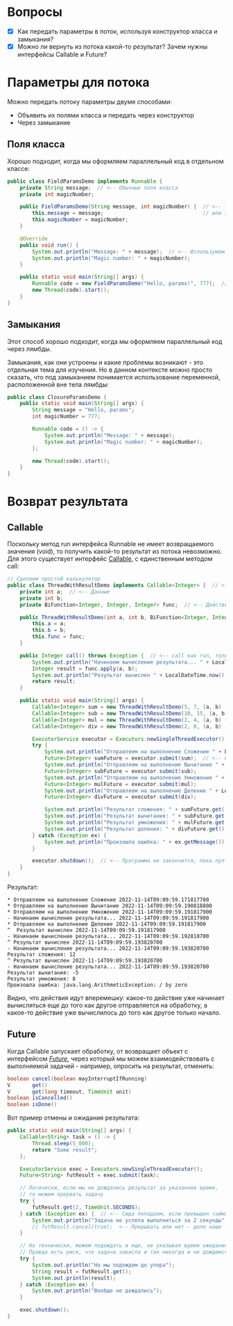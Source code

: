 # Вопросы

- [x] Как передать параметры в поток, используя конструктор класса и замыкания?
- [x] Можно ли вернуть из потока какой-то результат? Зачем нужны интерфейсы Callable и Future?

# Параметры для потока

Можно передать потоку параметры двумя способами:

* Объявить их полями класса и передать через конструктор
* Через замыкание

## Поля класса

Хорошо подходит, когда мы оформляем параллельный код в отдельном классе:

```java
public class FieldParamsDemo implements Runnable {
    private String message;  // <-- Обычные поля класса
    private int magicNumber;

    public FieldParamsDemo(String message, int magicNumber) {  // <-- Требуем их в конструкторе
        this.message = message;                                // или задаем через сеттеры, по вкусу
        this.magicNumber = magicNumber;
    }

    @Override
    public void run() {
        System.out.println("Message: " + message);  // <-- Используюем в рассчетах
        System.out.println("Magic number: " + magicNumber);
    }

    public static void main(String[] args) {
        Runnable code = new FieldParamsDemo("Hello, params!", 777);  // <-- Передаем значения до запуска
        new Thread(code).start();
    }
}
```

## Замыкания

Этот способ хорошо подходит, когда мы оформляем параллельный код через лямбды.

Замыкания, как они устроены и какие проблемы возникают - это отдельная тема для изучения. Но в данном контексте можно просто сказать, что под замыканием понимается использование переменной, расположенной вне тела лямбды:

```java
public class ClosureParamsDemo {
    public static void main(String[] args) {
        String message = "Hello, params";
        int magicNumber = 777;

        Runnable code = () -> {
            System.out.println("Message: " + message);
            System.out.println("Magic number: " + magicNumber);
        };

        new Thread(code).start();
    }
}
```

# Возврат результата

## Callable

Поскольку метод run интерфейса Runnable не имеет возвращаемого значения (void), то получить какой-то результат из потока невозможно. Для этого существует интерфейс [Callable](https://docs.oracle.com/javase/7/docs/api/java/util/concurrent/Callable.html), с единственным методом call:

```java
// Сделаем простой калькулятор
public class ThreadWithResultDemo implements Callable<Integer> {  // <-- Реализуем Callable
    private int a;  // <-- Данные
    private int b;
    private BiFunction<Integer, Integer, Integer> func;  // <-- Действие

    public ThreadWithResultDemo(int a, int b, BiFunction<Integer, Integer, Integer> func) {
        this.a = a;
        this.b = b;
        this.func = func;
    }

    public Integer call() throws Exception {  // <-- call как run, только возвращает значение
        System.out.println("Начинаем вычисление результата... " + LocalDateTime.now());
        Integer result = func.apply(a, b);
        System.out.println("Результат вычислен " + LocalDateTime.now());
        return result;
    }

    public static void main(String[] args) {
        Callable<Integer> sum = new ThreadWithResultDemo(5, 7, (a, b) -> a + b);  // <-- Создаем задачи
        Callable<Integer> sub = new ThreadWithResultDemo(10, 15, (a, b) -> a - b);
        Callable<Integer> mul = new ThreadWithResultDemo(2, 4, (a, b) -> a * b);
        Callable<Integer> div = new ThreadWithResultDemo(2, 0, (a, b) -> a / b);

        ExecutorService executor = Executors.newSingleThreadExecutor();  // <-- Для выполнения нужен пул
        try {
            System.out.println("Отправляем на выполнение Сложение " + LocalDateTime.now());
            Future<Integer> sumFuture = executor.submit(sum);  // <-- Сначала все отправляем на выполнение
            System.out.println("Отправляем на выполнение Вычитание " + LocalDateTime.now());
            Future<Integer> subFuture = executor.submit(sub);
            System.out.println("Отправляем на выполнение Умножение " + LocalDateTime.now());
            Future<Integer> mulFuture = executor.submit(mul);
            System.out.println("Отправляем на выполнение Деление " + LocalDateTime.now());
            Future<Integer> divFuture = executor.submit(div);

            System.out.println("Результат сложения: " + sumFuture.get());  // <-- Потом требуем резульат
            System.out.println("Результат вычитания: " + subFuture.get());
            System.out.println("Результат умножения: " + mulFuture.get());
            System.out.println("Результат деления: " + divFuture.get());
        } catch (Exception ex) {
            System.out.println("Произошла ошибка: " + ex.getMessage());
        }

        executor.shutdown();  // <-- Программа не закончится, пока пул держит потоки
    }
}
```

Результат:

```
* Отправляем на выполнение Сложение 2022-11-14T09:09:59.171817700
* Отправляем на выполнение Вычитание 2022-11-14T09:09:59.190818800
* Отправляем на выполнение Умножение 2022-11-14T09:09:59.191817900
- Начинаем вычисление результата... 2022-11-14T09:09:59.191817900
* Отправляем на выполнение Деление 2022-11-14T09:09:59.191817900
^  Результат вычислен 2022-11-14T09:09:59.191817900
- Начинаем вычисление результата... 2022-11-14T09:09:59.192818700
^ Результат вычислен 2022-11-14T09:09:59.193820700
- Начинаем вычисление результата... 2022-11-14T09:09:59.193820700
Результат сложения: 12
^ Результат вычислен 2022-11-14T09:09:59.193820700
- Начинаем вычисление результата... 2022-11-14T09:09:59.193820700
Результат вычитания: -5
Результат умножения: 8
Произошла ошибка: java.lang.ArithmeticException: / by zero
```

Видно, что действия идут вперемешку: какое-то действие уже начинает вычисляться еще до того как другое отправляется на обработку, а какое-то действие уже вычислилось до того как другое только начало.

## Future

Когда Callable запускает обработку, от возвращает объект с интерфейсом [*Future*](https://docs.oracle.com/javase/7/docs/api/java/util/concurrent/Future.html), через который мы можем взаимодействовать с выполняемой задачей - например, опросить на результат, отменить:

```java
boolean cancel(boolean mayInterruptIfRunning)
V       get()
V       get(long timeout, TimeUnit unit)
boolean isCancelled()
boolean isDone()
```

Вот пример отмены и ожидания результата:

```java
public static void main(String[] args) {
    Callable<String> task = () -> {
        Thread.sleep(5_000);
        return "Some result";
    };

    ExecutorService exec = Executors.newSingleThreadExecutor();
    Future<String> futResult = exec.submit(task);

    // Логически, если мы не дождались результат за указанное время,
    // то можем прервать задачу
    try {
        futResult.get(2, TimeUnit.SECONDS);
    } catch (Exception ex) {  // <-- Сюда попадаем, если превышен таймаут
        System.out.println("Задача не успела выполниться за 2 секунды");
        // futResult.cancel(true);  <-- Прерывать или нет - дело наше
    }

    // Но технически, можем подождать и еще, не указывая время ожидания.
    // Правда есть риск, что задача зависла и так никогда и не дождемся.
    try {
        System.out.println("Но мы подождем до упора");
        String result = futResult.get();
        System.out.println(result);
    } catch (Exception ex) {
        System.out.println("Вообще не дождались");
    }

    exec.shutdown();
}
```

